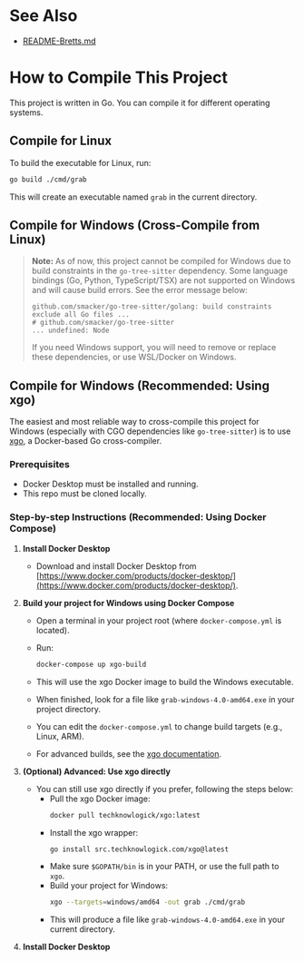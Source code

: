 # See Also

- [README-Bretts.md](../README-Bretts.md)

# How to Compile This Project

This project is written in Go. You can compile it for different operating systems.

## Compile for Linux

To build the executable for Linux, run:

```bash
go build ./cmd/grab
```

This will create an executable named `grab` in the current directory.

## Compile for Windows (Cross-Compile from Linux)

> **Note:** As of now, this project cannot be compiled for Windows due to build constraints in the `go-tree-sitter` dependency. Some language bindings (Go, Python, TypeScript/TSX) are not supported on Windows and will cause build errors. See the error message below:
>
> ```
> github.com/smacker/go-tree-sitter/golang: build constraints exclude all Go files ...
> # github.com/smacker/go-tree-sitter
> ... undefined: Node
> ```
>
> If you need Windows support, you will need to remove or replace these dependencies, or use WSL/Docker on Windows.


## Compile for Windows (Recommended: Using xgo)

The easiest and most reliable way to cross-compile this project for Windows (especially with CGO dependencies like `go-tree-sitter`) is to use [xgo](https://github.com/techknowlogick/xgo), a Docker-based Go cross-compiler.


### Prerequisites

- Docker Desktop must be installed and running.
- This repo must be cloned locally.

### Step-by-step Instructions (Recommended: Using Docker Compose)


1. **Install Docker Desktop**
	- Download and install Docker Desktop from [https://www.docker.com/products/docker-desktop/](https://www.docker.com/products/docker-desktop/).

2. **Build your project for Windows using Docker Compose**
	- Open a terminal in your project root (where `docker-compose.yml` is located).
	- Run:

	  ```bash
	  docker-compose up xgo-build
	  ```

	- This will use the xgo Docker image to build the Windows executable.
	- When finished, look for a file like `grab-windows-4.0-amd64.exe` in your project directory.

	- You can edit the `docker-compose.yml` to change build targets (e.g., Linux, ARM).
	- For advanced builds, see the [xgo documentation](https://github.com/techknowlogick/xgo).

3. **(Optional) Advanced: Use xgo directly**
	 - You can still use xgo directly if you prefer, following the steps below:
		 - Pull the xgo Docker image:
			 ```bash
			 docker pull techknowlogick/xgo:latest
			 ```
		 - Install the xgo wrapper:
			 ```bash
			 go install src.techknowlogick.com/xgo@latest
			 ```
		 - Make sure `$GOPATH/bin` is in your PATH, or use the full path to `xgo`.
		 - Build your project for Windows:
			 ```bash
			 xgo --targets=windows/amd64 -out grab ./cmd/grab
			 ```
		 - This will produce a file like `grab-windows-4.0-amd64.exe` in your current directory.

1. **Install Docker Desktop**

